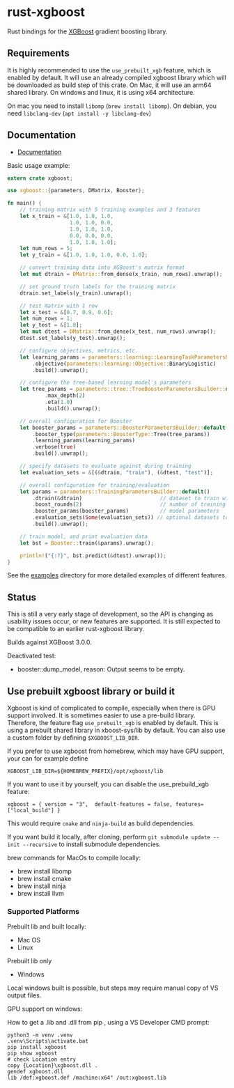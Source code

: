 # rust-xgboost
Rust bindings for the [XGBoost](https://xgboost.ai) gradient boosting library.

## Requirements

It is highly recommended to use the `use_prebuilt_xgb` feature, which is enabled by default.
It will use an already compiled xgboost library which will be downloaded as build step of this crate.
On Mac, it will use an arm64 shared library. On windows and linux, it is using x64 architecture.

On mac you need to install `libomp` (`brew install libomp`). 
On debian, you need `libclang-dev` (`apt install -y libclang-dev`)

## Documentation

* [Documentation](https://docs.rs/xgboost)

Basic usage example:

```rust
extern crate xgboost;

use xgboost::{parameters, DMatrix, Booster};

fn main() {
    // training matrix with 5 training examples and 3 features
    let x_train = &[1.0, 1.0, 1.0,
                    1.0, 1.0, 0.0,
                    1.0, 1.0, 1.0,
                    0.0, 0.0, 0.0,
                    1.0, 1.0, 1.0];
    let num_rows = 5;
    let y_train = &[1.0, 1.0, 1.0, 0.0, 1.0];

    // convert training data into XGBoost's matrix format
    let mut dtrain = DMatrix::from_dense(x_train, num_rows).unwrap();

    // set ground truth labels for the training matrix
    dtrain.set_labels(y_train).unwrap();

    // test matrix with 1 row
    let x_test = &[0.7, 0.9, 0.6];
    let num_rows = 1;
    let y_test = &[1.0];
    let mut dtest = DMatrix::from_dense(x_test, num_rows).unwrap();
    dtest.set_labels(y_test).unwrap();

    // configure objectives, metrics, etc.
    let learning_params = parameters::learning::LearningTaskParametersBuilder::default()
        .objective(parameters::learning::Objective::BinaryLogistic)
        .build().unwrap();

    // configure the tree-based learning model's parameters
    let tree_params = parameters::tree::TreeBoosterParametersBuilder::default()
            .max_depth(2)
            .eta(1.0)
            .build().unwrap();

    // overall configuration for Booster
    let booster_params = parameters::BoosterParametersBuilder::default()
        .booster_type(parameters::BoosterType::Tree(tree_params))
        .learning_params(learning_params)
        .verbose(true)
        .build().unwrap();

    // specify datasets to evaluate against during training
    let evaluation_sets = &[(&dtrain, "train"), (&dtest, "test")];

    // overall configuration for training/evaluation
    let params = parameters::TrainingParametersBuilder::default()
        .dtrain(&dtrain)                         // dataset to train with
        .boost_rounds(2)                         // number of training iterations
        .booster_params(booster_params)          // model parameters
        .evaluation_sets(Some(evaluation_sets)) // optional datasets to evaluate against in each iteration
        .build().unwrap();

    // train model, and print evaluation data
    let bst = Booster::train(&params).unwrap();

    println!("{:?}", bst.predict(&dtest).unwrap());
}
```

See the [examples](https://github.com/davechallis/rust-xgboost/tree/master/examples) directory for
more detailed examples of different features.

## Status

This is still a very early stage of development, so the API is changing as usability issues occur,
or new features are supported. It is still expected to be compatible to an earlier rust-xgboost library.

Builds against XGBoost 3.0.0.

Deactivated test:

- booster::dump_model, reason: Output seems to be empty.

## Use prebuilt xgboost library or build it

Xgboost is kind of complicated to compile, especially when there is GPU support involved.
It is sometimes easier to use a pre-build library. Therefore, the feature flag `use_prebuilt_xgb` is enabled by default.
This is using a prebuilt shared library in xboost-sys/lib by default. You can also use a custom folder by defining `$XGBOOST_LIB_DIR`.

If you prefer to use xgboost from homebrew, which may have GPU support, your can for example define
```
XGBOOST_LIB_DIR=${HOMEBREW_PREFIX}/opt/xgboost/lib
```

If you want to use it by yourself, you can disable the use_prebuild_xgb feature:
```
xgboost = { version = "3",  default-features = false, features=["local_build"] }
```
This would require `cmake` and `ninja-build` as build dependencies.

If you want build it locally, after cloning, perform `git submodule update --init --recursive`
to install submodule dependencies.

brew commands for MacOs to compile locally:
- brew install libomp
- brew install cmake
- brew install ninja
- brew install llvm

### Supported Platforms

Prebuilt lib and built locally:

* Mac OS
* Linux

Prebuilt lib only

* Windows 

Local windows built is possible, but steps may require manual copy of VS output files.

GPU support on windows:

How to get a .lib and .dll from pip , using a VS Developer CMD prompt:
```
python3 -m venv .venv
.venv\Scripts\activate.bat
pip install xgboost
pip show xgboost
# check Location entry
copy {Location}\xgboost.dll .
gendef xgboost.dll
lib /def:xgboost.def /machine:x64" /out:xgboost.lib
```
